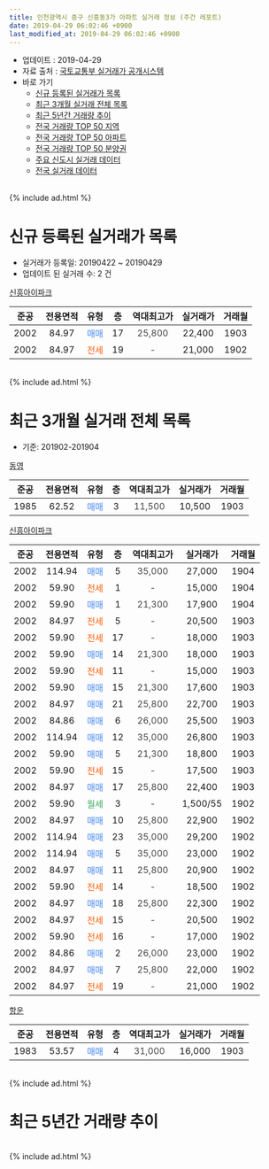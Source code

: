 ```yaml
---
title: 인천광역시 중구 신흥동3가 아파트 실거래 정보 (주간 레포트)
date: 2019-04-29 06:02:46 +0900
last_modified_at: 2019-04-29 06:02:46 +0900
---
```


* 업데이트 : 2019-04-29
* 자료 출처 : [국토교통부 실거래가 공개시스템](http://rt.molit.go.kr)
* 바로 가기
    * [신규 등록된 실거래가 목록](#신규-등록된-실거래가-목록)
    * [최근 3개월 실거래 전체 목록](#최근-3개월-실거래-전체-목록)
    * [최근 5년간 거래량 추이](#최근-5년간-거래량-추이)
    * [전국 거래량 TOP 50 지역](https://inasie.github.io/apt-trade-info/최근-3개월-전국에서-가장-거래가-많이-발생한-지역)
    * [전국 거래량 TOP 50 아파트](https://inasie.github.io/apt-trade-info/최근-3개월-전국에서-가장-거래가-많이-발생한-아파트)
    * [전국 거래량 TOP 50 분양권](https://inasie.github.io/apt-trade-info/최근-3개월-전국에서-가장-거래가-많이-발생한-분양권)
    * [주요 신도시 실거래 데이터](https://inasie.github.io/apt-trade-info/주요-신도시)
    * [전국 실거래 데이터](https://inasie.github.io/apt-trade-info/전국)
<br>
{% include ad.html %}
<br>

# 신규 등록된 실거래가 목록
* 실거래가 등록일: 20190422 ~ 20190429
* 업데이트 된 실거래 수: 2 건


[신흥아이파크](https://search.naver.com/search.naver?query=%EC%9D%B8%EC%B2%9C%EA%B4%91%EC%97%AD%EC%8B%9C+%EC%A4%91%EA%B5%AC+%EC%8B%A0%ED%9D%A5%EB%8F%993%EA%B0%80+%EC%8B%A0%ED%9D%A5%EC%95%84%EC%9D%B4%ED%8C%8C%ED%81%AC)

|준공|전용면적|유형|층|역대최고가|실거래가|거래월|
|:---:|:---:|:---:|:---:|:---:|:---:|:---:|
|2002|84.97|<span style="color:#4285f3">매매</span>|17|<span style="color:#444444">25,800</span>|22,400|1903|
|2002|84.97|<span style="color:#ff5a00">전세</span>|19|<span style="color:#444444">-</span>|21,000|1902|


<br>
{% include ad.html %}
<br>

# 최근 3개월 실거래 전체 목록
* 기준: 201902-201904


[동영](https://search.naver.com/search.naver?query=%EC%9D%B8%EC%B2%9C%EA%B4%91%EC%97%AD%EC%8B%9C+%EC%A4%91%EA%B5%AC+%EC%8B%A0%ED%9D%A5%EB%8F%993%EA%B0%80+%EB%8F%99%EC%98%81)

|준공|전용면적|유형|층|역대최고가|실거래가|거래월|
|:---:|:---:|:---:|:---:|:---:|:---:|:---:|
|1985|62.52|<span style="color:#4285f3">매매</span>|3|<span style="color:#444444">11,500</span>|10,500|1903|

[신흥아이파크](https://search.naver.com/search.naver?query=%EC%9D%B8%EC%B2%9C%EA%B4%91%EC%97%AD%EC%8B%9C+%EC%A4%91%EA%B5%AC+%EC%8B%A0%ED%9D%A5%EB%8F%993%EA%B0%80+%EC%8B%A0%ED%9D%A5%EC%95%84%EC%9D%B4%ED%8C%8C%ED%81%AC)

|준공|전용면적|유형|층|역대최고가|실거래가|거래월|
|:---:|:---:|:---:|:---:|:---:|:---:|:---:|
|2002|114.94|<span style="color:#4285f3">매매</span>|5|<span style="color:#444444">35,000</span>|27,000|1904|
|2002|59.90|<span style="color:#ff5a00">전세</span>|1|<span style="color:#444444">-</span>|15,000|1904|
|2002|59.90|<span style="color:#4285f3">매매</span>|1|<span style="color:#444444">21,300</span>|17,900|1904|
|2002|84.97|<span style="color:#ff5a00">전세</span>|5|<span style="color:#444444">-</span>|20,500|1903|
|2002|59.90|<span style="color:#ff5a00">전세</span>|17|<span style="color:#444444">-</span>|18,000|1903|
|2002|59.90|<span style="color:#4285f3">매매</span>|14|<span style="color:#444444">21,300</span>|18,000|1903|
|2002|59.90|<span style="color:#ff5a00">전세</span>|11|<span style="color:#444444">-</span>|15,000|1903|
|2002|59.90|<span style="color:#4285f3">매매</span>|15|<span style="color:#444444">21,300</span>|17,600|1903|
|2002|84.97|<span style="color:#4285f3">매매</span>|21|<span style="color:#444444">25,800</span>|22,700|1903|
|2002|84.86|<span style="color:#4285f3">매매</span>|6|<span style="color:#444444">26,000</span>|25,500|1903|
|2002|114.94|<span style="color:#4285f3">매매</span>|12|<span style="color:#444444">35,000</span>|26,800|1903|
|2002|59.90|<span style="color:#4285f3">매매</span>|5|<span style="color:#444444">21,300</span>|18,800|1903|
|2002|59.90|<span style="color:#ff5a00">전세</span>|15|<span style="color:#444444">-</span>|17,500|1903|
|2002|84.97|<span style="color:#4285f3">매매</span>|17|<span style="color:#444444">25,800</span>|22,400|1903|
|2002|59.90|<span style="color:#34a853">월세</span>|3|<span style="color:#444444">-</span>|1,500/55|1902|
|2002|84.97|<span style="color:#4285f3">매매</span>|10|<span style="color:#444444">25,800</span>|22,900|1902|
|2002|114.94|<span style="color:#4285f3">매매</span>|23|<span style="color:#444444">35,000</span>|29,200|1902|
|2002|114.94|<span style="color:#4285f3">매매</span>|5|<span style="color:#444444">35,000</span>|23,000|1902|
|2002|84.97|<span style="color:#4285f3">매매</span>|11|<span style="color:#444444">25,800</span>|20,900|1902|
|2002|59.90|<span style="color:#ff5a00">전세</span>|14|<span style="color:#444444">-</span>|18,500|1902|
|2002|84.97|<span style="color:#4285f3">매매</span>|18|<span style="color:#444444">25,800</span>|22,300|1902|
|2002|84.97|<span style="color:#ff5a00">전세</span>|15|<span style="color:#444444">-</span>|20,500|1902|
|2002|59.90|<span style="color:#ff5a00">전세</span>|16|<span style="color:#444444">-</span>|17,000|1902|
|2002|84.86|<span style="color:#4285f3">매매</span>|2|<span style="color:#444444">26,000</span>|23,000|1902|
|2002|84.97|<span style="color:#4285f3">매매</span>|7|<span style="color:#444444">25,800</span>|22,000|1902|
|2002|84.97|<span style="color:#ff5a00">전세</span>|19|<span style="color:#444444">-</span>|21,000|1902|

[항운](https://search.naver.com/search.naver?query=%EC%9D%B8%EC%B2%9C%EA%B4%91%EC%97%AD%EC%8B%9C+%EC%A4%91%EA%B5%AC+%EC%8B%A0%ED%9D%A5%EB%8F%993%EA%B0%80+%ED%95%AD%EC%9A%B4)

|준공|전용면적|유형|층|역대최고가|실거래가|거래월|
|:---:|:---:|:---:|:---:|:---:|:---:|:---:|
|1983|53.57|<span style="color:#4285f3">매매</span>|4|<span style="color:#444444">31,000</span>|16,000|1903|


<br>
{% include ad.html %}
<br>

# 최근 5년간 거래량 추이


<div style="width:100%;">
    <canvas id="deal_progress" height="200"></canvas>
</div>

<script>
new Chart(document.getElementById("deal_progress"), {
    type: 'line',
    data: {
        labels: ['201404','201405','201406','201407','201408','201409','201410','201411','201412','201501','201502','201503','201504','201505','201506','201507','201508','201509','201510','201511','201512','201601','201602','201603','201604','201605','201606','201607','201608','201609','201610','201611','201612','201701','201702','201703','201704','201705','201706','201707','201708','201709','201710','201711','201712','201801','201802','201803','201804','201805','201806','201807','201808','201809','201810','201811','201812','201901','201902','201903','201904'],
        datasets: [{
            label: '매매',
            pointRadius: 1,
            data: [12, 8, 9, 8, 10, 17, 22, 14, 12, 25, 15, 25, 20, 21, 13, 25, 13, 14, 16, 10, 8, 10, 9, 5, 7, 22, 18, 20, 24, 29, 19, 15, 11, 10, 15, 18, 10, 14, 18, 13, 21, 22, 7, 11, 15, 12, 8, 6, 9, 7, 11, 6, 15, 5, 11, 9, 6, 5, 7, 9, 2],
            borderColor: "rgba(255, 201, 14, 1)",
            backgroundColor: "rgba(255, 201, 14, 0.5)",
            fill: false,
            lineTension: 0
        },{
            label: '전월세',
            pointRadius: 1,
            data: [7, 8, 11, 8, 9, 9, 9, 3, 3, 2, 17, 11, 9, 13, 8, 10, 7, 4, 19, 6, 5, 9, 8, 10, 4, 7, 5, 10, 11, 17, 12, 17, 11, 6, 13, 9, 7, 12, 7, 9, 15, 5, 11, 4, 6, 6, 4, 9, 8, 5, 10, 8, 15, 9, 7, 9, 8, 12, 5, 4, 1],
            borderColor: "rgba(0, 141, 185, 1)",
            backgroundColor: "rgba(0, 141, 185, 0.5)",
            fill: false,
            lineTension: 0
        }
        ]
    },
    options: {
        responsive: true,
        title: {
            display: false
        },
        tooltips: {
            mode: 'index',
            intersect: false
        },
        hover: {
            mode: 'nearest',
            intersect: true
        },
        scales: {
            xAxes: [{
                display: true,
                scaleLabel: {
                    display: true,
                    labelString: '년/월'
                }
            }],
            yAxes: [{
                display: true,
                ticks: {
                    suggestedMin: 0,
                },
                scaleLabel: {
                    display: true,
                    labelString: '실거래 수'
                }
            }]
        }
    }
});

</script>


<br>
{% include ad.html %}
<br>

